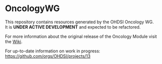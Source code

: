 # OncologyWG

This repository contains resources generated by the OHDSI Oncology WG. It is **UNDER ACTIVE DEVELOPMENT** and expected to be refactored.

For more information about the original release of the Oncology Module visit the [Wiki](https://github.com/OHDSI/OncologyWG/wiki).

For up-to-date information on work in progress: https://github.com/orgs/OHDSI/projects/13

